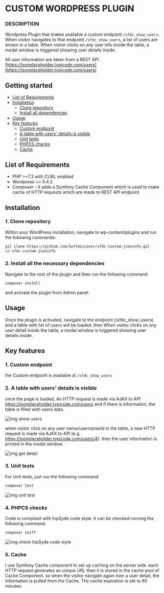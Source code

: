 # CUSTOM WORDPRESS PLUGIN #

### DESCRIPTION ###

Wordpress Plugin that makes available a custom endpoint `/sfdc_show_users`. When visitor navigates to that endpoint `/sfdc_show_users`, a list of users are shown in a table. When visitor clicks on any user info inside the table, a modal window is triggered showing user details inside. 

All user information are taken from a REST API [https://jsonplaceholder.typicode.com/users](https://jsonplaceholder.typicode.com/users)


## Getting started
* [List of Requirements](#user-content-list-of-requirements)
* [Installation](#user-content-installation)
    * [Clone repository](#user-content-1-clone-repository)
    * [Install all dependencies](#user-content-2-install-all-the-necessary-dependencies)
* [Usage](#user-content-usage)
* [Key features](#user-content-key-features)
    * [Custom endpoint](#user-content-1-custom-endpoint)
    * [A table with users' details is visible](#user-content-2-a-table-with-users-details-is-visible)
    * [Unit tests](#user-content-3-unit-tests)
    * [PHPCS checks](#user-content-4-phpcs-checks)
    * [Cache](#user-content-5-cache)

## List of Requirements
* PHP >=7.3 with CURL enabled
* Wordpress >= 5.4.2
* Composer - it adds a Symfony Cache Component which is used to make cache of HTTP requests which are made to REST API endpoint

## Installation
### 1. Clone repository
Within your WordPress installation, navigate to wp-content/plugins and run the following commands:
```bash
git clone https://github.com/Softdiscover/sfdc-custom-jsoninfo.git
cd sfdc-custom-jsoninfo
```
### 2. Install all the necessary dependencies
Navigate to the root of the plugin and then run the following command:  
```bash
composer install  
```
and activate the plugin from Admin panel.

## Usage
Once the plugin is activated, navigate to the endpoint (/sfdc_show_users) and a table with list of users will be loaded. then When visitor clicks on any user detail inside the table, a modal window is triggered showing user details inside.

## Key features
### 1. Custom endpoint

the Custom endpoint is available at `/sfdc_show_users`

### 2. A table with users' details is visible

once the page is loaded, An HTTP request is made via AJAX to API https://jsonplaceholder.typicode.com/users and if there is information, the table is filled with users data.

![img show users](https://i.imgur.com/r2Cl2IX.png)

when visitor click on any user name/username/id in the table, a new HTTP request is made via AJAX to API (e.g. https://jsonplaceholder.typicode.com/users/4). then the user information is printed in the modal window. 

![img get detail](https://media.giphy.com/media/VFG9l6ortDZBoAsGuq/giphy.gif)

### 3. Unit tests

For Unit tests, just run the following command: 

```bash
composer test
```

![img unit test](https://i.imgur.com/aBZLogI.png)

### 4. PHPCS checks

Code is compliant with InpSyde code style. it can be checked running the following command: 

```bash
composer sniff
```

![img check InpSyde code style](https://i.imgur.com/mNuS8wS.png)

### 5. Cache
I use Symfony Cache component to set up caching on the server side. each HTTP request generates an unique URL then it is stored in the cache pool of Cache Component. so when the visitor navigate again over a user detail, the information is pulled from the Cache. The cache expiration is set to 60 minutes. 

